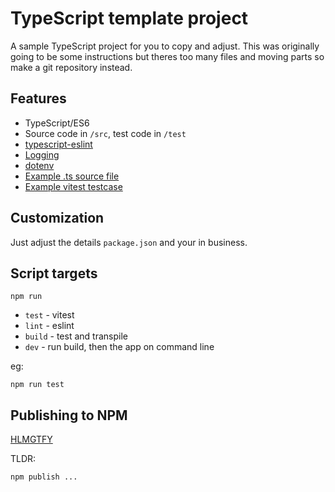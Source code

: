 # TypeScript template project

A sample TypeScript project for you to copy and adjust. This was originally going to be some instructions but theres too many files and moving parts so make a git repository instead.

## Features

* TypeScript/ES6
* Source code in `/src`, test code in `/test`
* [typescript-eslint](https://typescript-eslint.io/)
* [Logging](https://github.com/log4js-node/log4js-node)
* [dotenv](https://github.com/motdotla/dotenv)
* [Example .ts source file](./src/index.ts)
* [Example vitest testcase](./test/index.test.ts)

## Customization

Just adjust the details `package.json` and your in business.


## Script targets

`npm run `

* `test` - vitest
* `lint` - eslint
* `build` - test and transpile 
* `dev` - run build, then the app on command line

eg:

```shell
npm run test
```

## Publishing to NPM 

[HLMGTFY](https://www.freecodecamp.org/news/how-to-create-and-publish-your-first-npm-package/)

TLDR:

```shell
npm publish ...
```